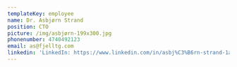 ```yaml
---
templateKey: employee
name: Dr. Asbjørn Strand
position: CTO
picture: /img/asbjørn-199x300.jpg
phonenumber: 4740492123
email: as@fjelltg.com
linkedin: 'LinkedIn: https://www.linkedin.com/in/asbj%C3%B6rn-strand-1a85794/'
---
```


